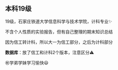 ## 本科19级

19级，石家庄铁道大学信息科学与技术学院，计科专业✨

不含个人性质的实验报告，但有自己整理的期末知识总结

因为信工转计科，所以大一为信工部分，之后为计科部分

**数据库**：放了信工和计科2个版本，注意区分⚠️

㊗️学弟学妹学习愉快😃


